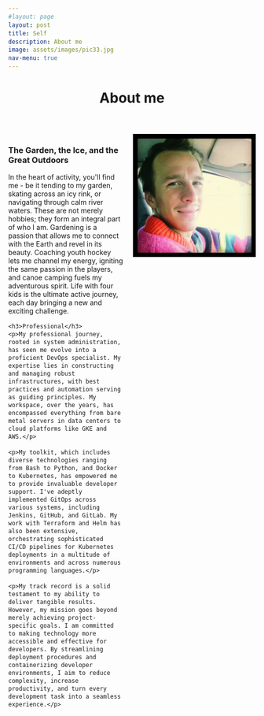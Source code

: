 ```yaml
---
#layout: page
layout: post
title: Self
description: About me
image: assets/images/pic33.jpg
nav-menu: true
---
```


<header class="major">
  <h1>About me</h1>
</header>

<div style="display: flex; align-items: flex-start;">
  <div style="flex: 1; padding-right: 20px;">
    <h3>The Garden, the Ice, and the Great Outdoors</h3>
    <p>In the heart of activity, you'll find me - be it tending to my garden, skating across an icy rink, or navigating through calm river waters. These are not merely hobbies; they form an integral part of who I am. Gardening is a passion that allows me to connect with the Earth and revel in its beauty. Coaching youth hockey lets me channel my energy, igniting the same passion in the players, and canoe camping fuels my adventurous spirit. Life with four kids is the ultimate active journey, each day bringing a new and exciting challenge.</p>

    <h3>Professional</h3>
    <p>My professional journey, rooted in system administration, has seen me evolve into a proficient DevOps specialist. My expertise lies in constructing and managing robust infrastructures, with best practices and automation serving as guiding principles. My workspace, over the years, has encompassed everything from bare metal servers in data centers to cloud platforms like GKE and AWS.</p>
    
    <p>My toolkit, which includes diverse technologies ranging from Bash to Python, and Docker to Kubernetes, has empowered me to provide invaluable developer support. I've adeptly implemented GitOps across various systems, including Jenkins, GitHub, and GitLab. My work with Terraform and Helm has also been extensive, orchestrating sophisticated CI/CD pipelines for Kubernetes deployments in a multitude of environments and across numerous programming languages.</p>
    
    <p>My track record is a solid testament to my ability to deliver tangible results. However, my mission goes beyond merely achieving project-specific goals. I am committed to making technology more accessible and effective for developers. By streamlining deployment procedures and containerizing developer environments, I aim to reduce complexity, increase productivity, and turn every development task into a seamless experience.</p>

  </div>

  <div>
    <img src="assets/images/Aric-Gardner.jpg" alt="About me" style="height: 250px; width: auto;">
  </div>
</div>
